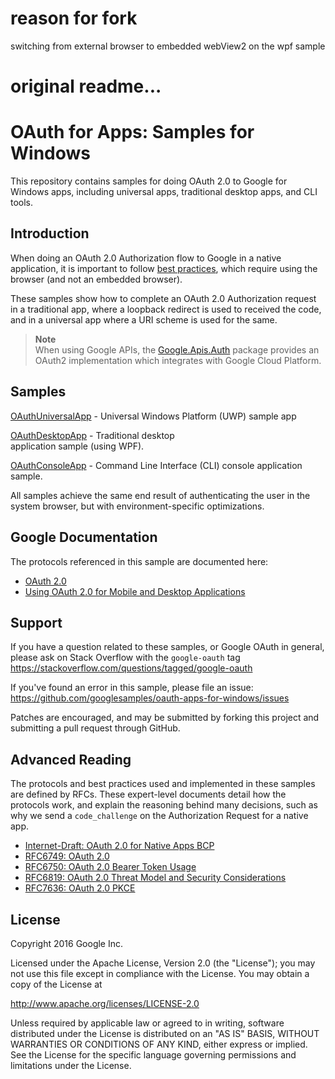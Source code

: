 # reason for fork
switching from external browser to embedded webView2 on the wpf sample

# original readme...
OAuth for Apps: Samples for Windows
============

This repository contains samples for doing OAuth 2.0 to Google for Windows apps,
including universal apps, traditional desktop apps, and CLI tools.

Introduction
------------

When doing an OAuth 2.0 Authorization flow to Google in a native application, it
is important to follow 
[best practices](https://tools.ietf.org/html/draft-ietf-oauth-native-apps), 
which require using the browser (and not an embedded browser).

These samples show how to complete an OAuth 2.0 Authorization request in a
traditional app, where a loopback redirect is used to received the code, and in
a universal app where a URI scheme is used for the same.

> **Note**  
> When using Google APIs, the [Google.Apis.Auth](https://www.nuget.org/packages/Google.Apis.Auth/)
> package provides an OAuth2 implementation which integrates with Google Cloud Platform.

Samples
-------

[OAuthUniversalApp](OAuthUniversalApp/README.md) - Universal Windows Platform 
(UWP) sample app

[OAuthDesktopApp](OAuthDesktopApp/README.md) - Traditional desktop  
application sample (using WPF).

[OAuthConsoleApp](OAuthConsoleApp/README.md) - Command Line Interface (CLI)
console application sample.

All samples achieve the same end result of authenticating the user in the
system browser, but with environment-specific optimizations.

Google Documentation
--------------------

The protocols referenced in this sample are documented here:

- [OAuth 2.0](https://developers.google.com/identity/protocols/OAuth2)
- [Using OAuth 2.0 for Mobile and Desktop Applications](https://developers.google.com/identity/protocols/OAuth2InstalledApp)

Support
-------

If you have a question related to these samples, or Google OAuth in general,
please ask on Stack Overflow with the `google-oauth` tag
 https://stackoverflow.com/questions/tagged/google-oauth

If you've found an error in this sample, please file an issue:
https://github.com/googlesamples/oauth-apps-for-windows/issues

Patches are encouraged, and may be submitted by forking this project and
submitting a pull request through GitHub.

Advanced Reading
----------------

The protocols and best practices used and implemented in these samples are
defined by RFCs. These expert-level documents detail how the protocols work,
and explain the reasoning behind many decisions, such as why we send a
`code_challenge` on the Authorization Request for a native app.

- [Internet-Draft: OAuth 2.0 for Native Apps BCP](https://tools.ietf.org/html/draft-ietf-oauth-native-apps)
- [RFC6749: OAuth 2.0](https://tools.ietf.org/html/rfc6749)
- [RFC6750: OAuth 2.0 Bearer Token Usage](https://tools.ietf.org/html/rfc6750)
- [RFC6819: OAuth 2.0 Threat Model and Security Considerations](https://tools.ietf.org/html/rfc6819)
- [RFC7636: OAuth 2.0 PKCE](https://tools.ietf.org/html/rfc7636)

License
-------

Copyright 2016 Google Inc.

Licensed under the Apache License, Version 2.0 (the "License");
you may not use this file except in compliance with the License.
You may obtain a copy of the License at

http://www.apache.org/licenses/LICENSE-2.0

Unless required by applicable law or agreed to in writing, software
distributed under the License is distributed on an "AS IS" BASIS,
WITHOUT WARRANTIES OR CONDITIONS OF ANY KIND, either express or implied.
See the License for the specific language governing permissions and
limitations under the License.
